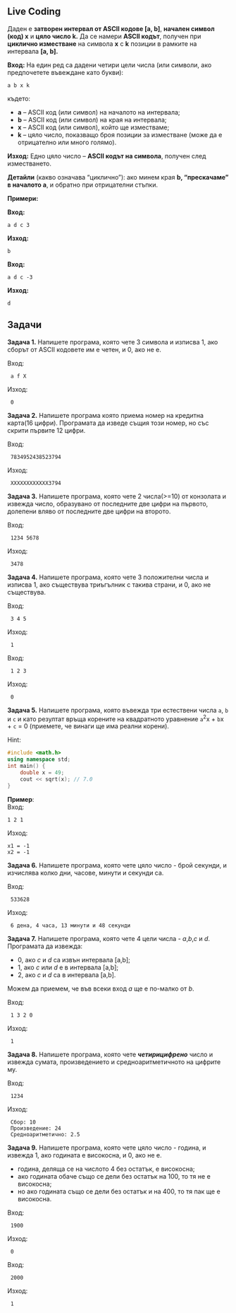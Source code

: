 ## Live Coding
Даден е **затворен интервал от ASCII кодове [a, b]**, **начален символ (код) x** и **цяло число k.** Да се намери **ASCII кодът**, получен при **циклично изместване** на символа **x** с **k** позиции в рамките на интервала **[a, b].**

**Вход:**
На един ред са дадени четири цели числа (или символи, ако предпочетете въвеждане като букви):
```
a b x k
```
където:
- **a** – ASCII код (или символ) на началото на интервала;
- **b** – ASCII код (или символ) на края на интервала;
- **x** – ASCII код (или символ), който ще изместваме;
- **k** – цяло число, показващо броя позиции за изместване (може да е отрицателно или много голямо).

**Изход:**
Едно цяло число – **ASCII кодът на символа**, получен след изместването.

**Детайли** (какво означава “циклично”): ако минем края **b, “прескачаме” в началото a**, и обратно при отрицателни стъпки.

**Примери:**

**Вход:**

```
a d c 3
```

**Изход:**
```
b
```

**Вход:**

```
a d c -3
```

**Изход:**
```
d
```


## Задачи

**Задача 1.** Напишете програма, която чете 3 символа и изписва 1, ако сборът от ASCII кодовете им е четен, и 0, ако не е.


Вход:
```
 a f X
```
Изход:
```
 0
```

<!-- <details>
 <summary>Решение</summary>

```c++
#include <iostream>
using namespace std;

int main() {
    char a,b,c;
    cin >> a >> b >> c;

    cout << ((a + b + c) % 2 == 0);
}
```
</details> -->

**Задача 2.** Напишете програма която приема номер на кредитна карта(16 цифри). Програмата да изведе същия този номер, но със скрити първите 12 цифри.

Вход:
```
 7834952438523794
```

Изход:
```
 ХХХХХХХХХХХХ3794
```

<!-- <details>
 <summary>Решение</summary>

```c++

#include <iostream>
using namespace std;

int main() {
    unsigned long long a;
    cin >> a;
    int last = (a % 10000);
    cout << "XXXXXXXXXXXX" << last << endl;
}
```
</details> -->

**Задача 3.** Напишете програма, която чете 2 числа(>=10) от конзолата и извежда число, образувано от последните две цифри на първото, долепени вляво от последните две цифри на второто.


Вход:
```
 1234 5678
```
Изход:
```
 3478
```

<!-- <details>
 <summary>Решение</summary>

```c++
#include <iostream>
using namespace std;

int main() {
    int a,b;
    cin >> a >> b;

    cout << (a % 100) << (b % 100);
}
```
</details> -->


**Задача 4.** Напишете програма, която чете 3 положителни числа и изписва 1, ако съществува триъгълник с такива страни, и 0, ако не съществува.


Вход:
```
 3 4 5
```
Изход:
```
 1
```

Вход:
```
 1 2 3
 ```
Изход:
```
 0
```
<!-- <details>
 <summary>Решение</summary>

```c++
#include <iostream>
using namespace std;

int main() {
    double a, b, c;
    cin >> a >> b >> c;

    bool first = a + b > c;
    bool second = a + c > b;
    bool third = b + c > a;

    cout << (first && second && third);
}
```
</details> -->

**Задача 5.** Напишете програма, която въвежда три естествени числа `a`, `b` и `c` и като резултат връща корените на квадратното уравнение `a`<sup>2</sup>x + `b`x + `c` = 0 (приемете, че винаги ще има реални корени).

Hint:

```cpp
#include <math.h>
using namespace std;
int main() {
    double x = 49;
    cout << sqrt(x); // 7.0
}
```

**Пример**:<br>
Вход:

```text
1 2 1
```

Изход:

```text
x1 = -1
x2 = -1
```

<!-- <details>
<summary>Решение</summary>

```cpp
#include <iostream>
#include <math.h>

int main()
{
	int a = 0;
	int b = 0;
	int c = 0;
	int discriminant = 0;
	double x1 = 0;
	double x2 = 0;

	std::cout << "Please enter a, b and c: "; std::cin >> a >> b >> c;

	discriminant = b * b - 4 * a * c;

	if (discriminant < 0) {
		std::cout << "Roots are complex conjugate" << std::endl;
	} else if (!discriminant) {
		x1 = -b / 2 * a;
		std::cout << "x1 = " << x1 << std::endl;
		std::cout << "x2 = " << x1 << std::endl;
	} else {
		x1 = -b + sqrt(discriminant) / 2 * a;
		x2 = -b - sqrt(discriminant) / 2 * a;

		std::cout << "x1 = " << x1 << std::endl;
		std::cout << "x2 = " << x2 << std::endl;
	}

	return 0;
}
```
</details> -->


**Задача 6.** Напишете програма, която чете цяло число - брой секунди, и изчислява колко дни, часове, минути и секунди са.


Вход:
```
 533628
```
Изход:
```
 6 дена, 4 часа, 13 минути и 48 секунди
```

<!-- <details>
 <summary>Решение</summary>

```c++
#include <iostream>
using namespace std;

int main() {
    int s;
    cin >> s;

    // calculate days
    const int secsInDay = 60*60*24;
    int days = s / secsInDay;
    // leave only remaining seconds
    // which dont make a full day
    int remSecs = s % secsInDay;

    // calc hours from remaining seconds
    const int secsInHour = 60*60;
    int hours = remSecs / secsInHour;
    // leave only remaining seconds
    // which dont make an hour
    remSecs %= secsInHour;

    // calc minutes
    const int secsInMinute = 60;
    int mins = remSecs / secsInMinute;
    // leave only seconds
    remSecs %= secsInMinute;

    cout << days << " days, " << hours
    << " hours, " << mins << " minutes, "
    << remSecs << " seconds";
}
```
</details> -->

**Задача 7.** Напишете програма, която чете 4 цели числа - *a*,*b*,*c* и *d*. Програмата да извежда:

- 0, ако *c* и *d* са извън интервала [a,b];
- 1, aко *c* или *d* е в интервала [a,b];
- 2, ако *c* и *d* са в интервала [a,b].

 Можем да приемем, че във всеки вход *a* ще е по-малко от *b*.


Вход:
```
 1 3 2 0
```
Изход:
```
 1
```

<!-- <details>
 <summary>Решение</summary>

```c++
#include <iostream>
using namespace std;

int main() {
    int a, b, c, d;
    cin >> a >> b >> c >> d;

    bool cIn = (c >= a && c <= b);
    bool dIn = (d >= a && d <= b);

    cout << cIn + dIn;
}
```
</details> -->

**Задача 8.** Напишете програма, която чете ***четирицифрено*** число и извежда сумата, произведението и средноаритметичното на цифрите му.


Вход:
```
 1234
```
Изход:
```
 Сбор: 10
 Произведение: 24
 Средноаритметично: 2.5
```

<!-- <details>
 <summary>Решение</summary>

```c++
#include <iostream>
using std::cout;
using std::cin;

int main() {
    int num;
    cin >> num;

    double sum = 0, product = 1;

    int digit = num % 10;
    num /= 10;
    sum += digit;
    product *= digit;

    digit = num % 10;
    num /= 10;
    sum += digit;
    product *= digit;

    digit = num % 10;
    num /= 10;
    sum += digit;
    product *= digit;

    digit = num % 10;
    num /= 10;
    sum += digit;
    product *= digit;

    cout << "Sbor: " << sum << endl;
    cout << "Proizvedenie: " << product << endl;
    cout << "Average: " << sum / 4 << endl;
}
```
</details> -->

**Задача 9.** Напишете програма, която чете цяло число - година, и извежда 1, ако годината е високосна, и 0, ако не е.

- година, деляща се на числото 4 без остатък, е високосна;
- ако годината обаче също се дели без остатък на 100, то тя не е високосна;
- но ако годината също се дели без остатък и на 400, то тя пак ще е високосна.


Вход:
```
 1900
```
Изход:
```
 0
```
Вход:
```
 2000
```
Изход:
```
 1
```

<!-- <details>
 <summary>Решение</summary>

```c++
#include <iostream>
using namespace std;

int main() {
    int y;
    cin >> y;
    bool firstCond = (y % 4 == 0);
    bool secondCond = (y % 100 != 0);
    bool thirdCond = (y % 400 == 0);
    
    cout << (thirdCond || (firstCond && secondCond));
}
```
</details> -->